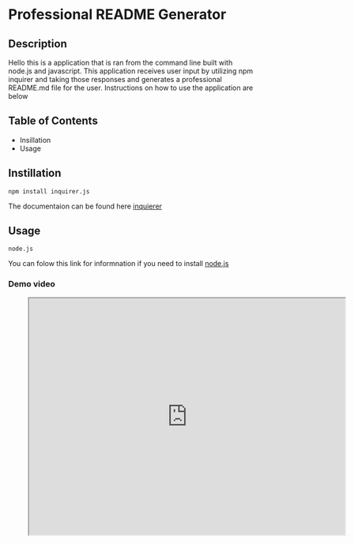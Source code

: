 # Professional README Generator 

## Description
Hello this is a application that is ran from the command line built with node.js and javascript. This application receives user input by utilizing npm inquirer and taking those responses and generates a professional README.md file for the user. Instructions on how to use the application are below

## Table of Contents
* Insillation
* Usage

## Instillation 
    npm install inquirer.js
The documentaion can be found here [inquierer](https://www.npmjs.com/package/inquirer)

## Usage
    node.js
You can folow this link for informnation if you need to install [node.js](https://nodejs.org/)
    
### Demo video 
<figure class="video-container">
<iframe src="https://drive.google.com/file/d/1W1UYwXQBOr037rAHLEoHCn5ncgRxsfyx/preview" width="640" height="480"></iframe>
</figure>
